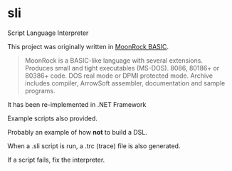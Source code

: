 # sli
Script Language Interpreter

This project was originally written in [MoonRock BASIC](http://www.rowan.sensation.net.au/moonrock.html). 

> MoonRock is a BASIC-like language with several extensions. Produces small and tight executables (MS-DOS). 8086, 80186+ or 80386+ code. DOS real mode or DPMI protected mode. Archive includes compiler, ArrowSoft assembler, documentation and sample programs. 

It has been re-implemented in .NET Framework 

Example scripts also provided.

Probably an example of how **not** to build a DSL.

When a .sli script is run, a .trc (trace) file is also generated. 

If a script fails, fix the interpreter.
